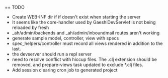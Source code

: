 == TODO
* Create WEB-INF dir if if doesn't exist when starting the server
* It seems like the core-handler used by GaeshiDevServlet is not being reloaded by fresh
* _ah/admin/backends and _ah/admin/inboundmail routes aren't working
* generate sample model, controller, view with specs
* spec_helpers/controller must record all views rendered in addition to the last.
* the devserver should run a repl server
* need to resolve conflict with hiccup files. The .clj extension should be removed, and prepare-views task updated to exclude *.clj files.
* Add session clearing cron job to generated project
